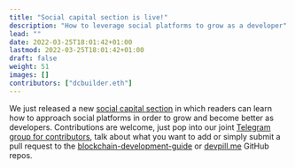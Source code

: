 ```yaml
---
title: "Social capital section is live!"
description: "How to leverage social platforms to grow as a developer"
lead: ""
date: 2022-03-25T18:01:42+01:00
lastmod: 2022-03-25T18:01:42+01:00
draft: false
weight: 51
images: []
contributors: ["dcbuilder.eth"]
---
```


We just released a new [social capital section](https://www.devpill.me/docs/social-capital/introduction/) in which readers can learn how to approach social platforms in order to grow and become better as developers. Contributions are welcome, just pop into our joint [Telegram group for contributors](https://t.me/devpillme), talk about what you want to add or simply submit a pull request to the [blockchain-development-guide](https://github.com/dcbuild3r/blockchain-development-guide) or [devpill.me](https://github.com/dcbuild3r/devpill.me) GitHub repos.
